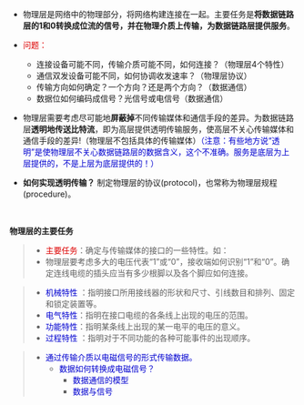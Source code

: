 - 物理层是网络中的物理部分，将网络构建连接在一起。主要任务是**将数据链路层的1和0转换成位流的信号，并在物理介质上传输，为数据链路层提供服务**。

- <font color="##dd0000">问题：</font>
  - 连接设备可能不同，传输介质可能不同，如何连接？（物理层4个特性）
  - 通信双发设备可能不同，如何协调收发速率？（物理层协议）
  - 传输方向如何确定？一个方向？还是两个方向？（数据通信）
  - 数据位如何编码成信号？光信号或电信号（数据通信）

- 物理层需要考虑尽可能地**屏蔽掉**不同传输媒体和通信手段的差异。为数据链路层**透明地传送比特流**，即为高层提供透明传输服务，使高层不关心传输媒体和通信手段的差异!（物理层不包括具体的传输媒体）<font color="##0000dd">（注意：有些地方说“透明”是使物理层不关心数据链路层的数据含义，这个不准确。服务是底层为上层提供的，不是上层为底层提供的！）</font>
- **如何实现透明传输？**
  制定物理层的协议(protocol)，也常称为物理层规程 (procedure)。

</br>

**物理层的主要任务**

>- <font color="##dd0000">主要任务</font>：确定与传输媒体的接口的一些特性。如：
>- 物理层要考虑多大的电压代表“1”或“0”，接收端如何识别“1”和“0”。确定连线电缆的插头应当有多少根脚以及各个脚应如何连接。

> - <font color="##0000dd">机械特性</font> ：指明接口所用接线器的形状和尺寸、引线数目和排列、固定和锁定装置等。
> - <font color="##0000dd">电气特性</font>：指明在接口电缆的各条线上出现的电压的范围。
> - <font color="##0000dd">功能特性</font>：指明某条线上出现的某一电平的电压的意义。
> - <font color="##0000dd">过程特性</font> ：指明对于不同功能的各种可能事件的出现顺序。

> - <font color="##0000dd">通过传输介质以电磁信号的形式传输数据。</font>
>   - <font color="##0000dd">数据如何转换成电磁信号？</font>
>     - <font color="##0000dd">数据通信的模型</font>
>     - <font color="##0000dd">数据与信号</font>